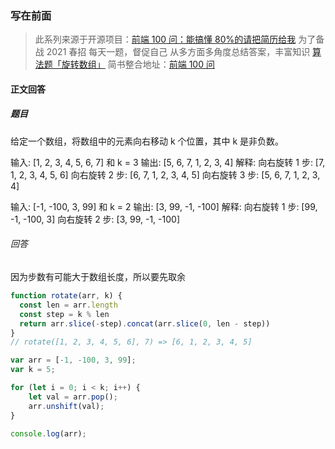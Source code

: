 ### 写在前面

> 此系列来源于开源项目：[前端 100 问：能搞懂 80%的请把简历给我](https://github.com/yygmind/blog/issues/43)
> 为了备战 2021 春招
> 每天一题，督促自己
> 从多方面多角度总结答案，丰富知识
> [算法题「旋转数组」](https://github.com/Advanced-Frontend/Daily-Interview-Question/issues/126)
> 简书整合地址：[前端 100 问](https://www.jianshu.com/c/70e2e00df1b0)

#### 正文回答

##### 题目

给定一个数组，将数组中的元素向右移动 k 个位置，其中 k 是非负数。

输入: [1, 2, 3, 4, 5, 6, 7] 和 k = 3
输出: [5, 6, 7, 1, 2, 3, 4]
解释:
向右旋转 1 步: [7, 1, 2, 3, 4, 5, 6]
向右旋转 2 步: [6, 7, 1, 2, 3, 4, 5]
向右旋转 3 步: [5, 6, 7, 1, 2, 3, 4]

输入: [-1, -100, 3, 99] 和 k = 2
输出: [3, 99, -1, -100]
解释: 
向右旋转 1 步: [99, -1, -100, 3]
向右旋转 2 步: [3, 99, -1, -100]


###### 回答

因为步数有可能大于数组长度，所以要先取余

```js
function rotate(arr, k) {
  const len = arr.length
  const step = k % len
  return arr.slice(-step).concat(arr.slice(0, len - step))
}
// rotate([1, 2, 3, 4, 5, 6], 7) => [6, 1, 2, 3, 4, 5]
```


```js
var arr = [-1, -100, 3, 99];
var k = 5;

for (let i = 0; i < k; i++) {
	let val = arr.pop();
	arr.unshift(val);
}

console.log(arr);
```